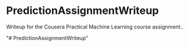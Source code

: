 # PredictionAssignmentWriteup

Writeup for the Cousera Practical Machine Learning course assignment..

"# PredictionAssignmentWriteup" 
